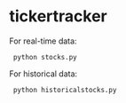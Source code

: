 tickertracker
=============

For real-time data:

     python stocks.py

For historical data:

     python historicalstocks.py



